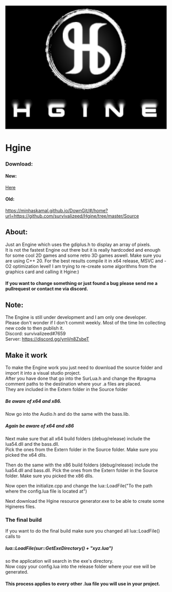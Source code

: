 ![nope](https://github.com/survivalizeed/Hgine/blob/master/Res/HgineSplashGithub.png?raw=true)
# Hgine
### Download:  
#### New: 
<a href="https://minhaskamal.github.io/DownGit/#/home?url=https://github.com/survivalizeed/Hgine/tree/master/New%20Source">Here</a> 
#### Old: 
https://minhaskamal.github.io/DownGit/#/home?url=https://github.com/survivalizeed/Hgine/tree/master/Source  
## About:

Just an Engine which uses the gdiplus.h to display an array of pixels.  
It is not the fastest Engine out there but it is really hardcoded and enough for some cool 2D games and some retro 3D games aswell.
Make sure you are using C++ 20. For the best results compile it in x64 release, MSVC and -O2 optimization level!  I am trying to re-create some algorithms from the graphics card and calling it Hgine:)  

#### If you want to change something or just found a bug please send me a pullrequest or contact me via discord.

## Note:   
The Engine is still under development and I am only one developer.  
Please don't wonder if I don't commit weekly.
Most of the time Im collecting new code to then publish it.  
Discord: survivalizeed#7659  
Server: https://discord.gg/ymVn8ZsbeT


## Make it work
To make the Engine work you just need to download the source folder and import it into a visual studio project.  
After you have done that go into the SurLua.h and change the #pragma comment paths to the destination where your .a files are placed.  
They are included in the Extern folder in the Source folder 
##### Be aware of x64 and x86.  
Now go into the Audio.h and do the same with the bass.lib.  
##### Again be aware of x64 and x86
Next make sure that all x64 build folders (debug/release) include the lua54.dll and the bass.dll.  
Pick the ones from the Extern folder in the Source folder. Make sure you picked the x64 dlls.  
  
Then do the same with the x86 build folders (debug/release) include the lua54.dll and bass.dll.
Pick the ones from the Extern folder in the Source folder. Make sure you picked the x86 dlls.  

Now open the initialize.cpp and change the lua::LoadFile("To the path where the config.lua file is located at")  

Next download the Hgine resource generator.exe to be able to create some Hgineres files.  

### The final build
If you want to do the final build make sure you changed all lua::LoadFile() calls to 
##### lua::LoadFile(sur::GetExeDirectory() + "xyz.lua")  
so the application will search in the exe's directory.  
Now copy your config.lua into the release folder where your exe will be generated.  
#### This process applies to every other .lua file you will use in your project.



